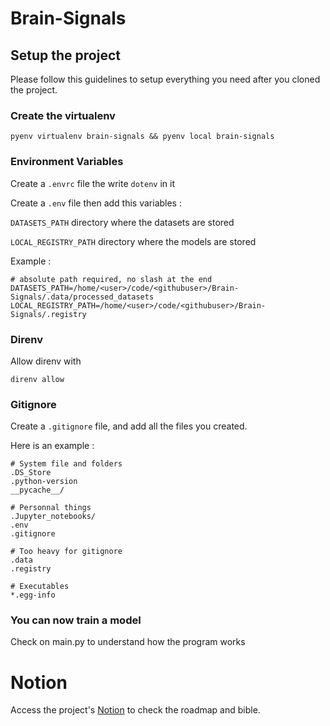 
# Brain-Signals

## Setup the project

Please follow this guidelines to setup everything you need after you cloned the project.
### Create the virtualenv

```
pyenv virtualenv brain-signals && pyenv local brain-signals
```
### Environment Variables

Create a `.envrc` file the write `dotenv` in it

Create a `.env` file then add this variables :

`DATASETS_PATH` directory where the datasets are stored

`LOCAL_REGISTRY_PATH` directory where the models are stored

Example :

```
# absolute path required, no slash at the end
DATASETS_PATH=/home/<user>/code/<githubuser>/Brain-Signals/.data/processed_datasets
LOCAL_REGISTRY_PATH=/home/<user>/code/<githubuser>/Brain-Signals/.registry
```


### Direnv

Allow direnv with

```
direnv allow
```
### Gitignore

Create a `.gitignore` file, and add all the files you created.

Here is an example :

```
# System file and folders
.DS_Store
.python-version
__pycache__/

# Personnal things
.Jupyter_notebooks/
.env
.gitignore

# Too heavy for gitignore
.data
.registry

# Executables
*.egg-info
```
### You can now train a model

Check on main.py to understand how the program works

# Notion
Access the project's [Notion](https://www.notion.so/Brain-signal-61cb427d38804549a3bd49b269f6fb0b) to check the roadmap and bible.
